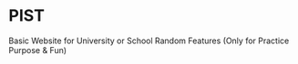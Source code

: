 # PIST
Basic Website for University or School Random Features (Only for Practice Purpose &amp; Fun)
